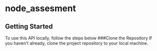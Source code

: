 # node_assesment
## Getting Started
To use this API locally, follow the steps below
###Clone the Repository
If you haven't already, clone the project repository to your local machine.
